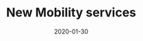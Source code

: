---
title: New Mobility services
date: "2020-01-30"
description: "Faurecia"
cover: "FaureciaCES2020.jpeg"
---